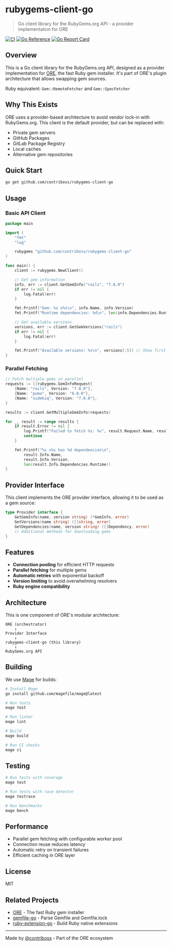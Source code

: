 # rubygems-client-go

> Go client library for the RubyGems.org API - a provider implementation for ORE

[![CI](https://github.com/contriboss/rubygems-client-go/actions/workflows/ci.yml/badge.svg)](https://github.com/contriboss/rubygems-client-go/actions/workflows/ci.yml)
[![Go Reference](https://pkg.go.dev/badge/github.com/contriboss/rubygems-client-go.svg)](https://pkg.go.dev/github.com/contriboss/rubygems-client-go)
[![Go Report Card](https://goreportcard.com/badge/github.com/contriboss/rubygems-client-go)](https://goreportcard.com/report/github.com/contriboss/rubygems-client-go)

## Overview

This is a Go client library for the RubyGems.org API, designed as a provider implementation for [ORE](https://github.com/contriboss/ore), the fast Ruby gem installer. It's part of ORE's plugin architecture that allows swapping gem sources.

Ruby equivalent: `Gem::RemoteFetcher` and `Gem::SpecFetcher`

## Why This Exists

ORE uses a provider-based architecture to avoid vendor lock-in with RubyGems.org. This client is the default provider, but can be replaced with:
- Private gem servers
- GitHub Packages
- GitLab Package Registry
- Local caches
- Alternative gem repositories

## Quick Start

```bash
go get github.com/contriboss/rubygems-client-go
```

## Usage

### Basic API Client

```go
package main

import (
    "fmt"
    "log"

    rubygems "github.com/contriboss/rubygems-client-go"
)

func main() {
    client := rubygems.NewClient()

    // Get gem information
    info, err := client.GetGemInfo("rails", "7.0.0")
    if err != nil {
        log.Fatal(err)
    }

    fmt.Printf("Gem: %s v%s\n", info.Name, info.Version)
    fmt.Printf("Runtime dependencies: %d\n", len(info.Dependencies.Runtime))

    // Get available versions
    versions, err := client.GetGemVersions("rails")
    if err != nil {
        log.Fatal(err)
    }

    fmt.Printf("Available versions: %v\n", versions[:5]) // Show first 5
}
```

### Parallel Fetching

```go
// Fetch multiple gems in parallel
requests := []rubygems.GemInfoRequest{
    {Name: "rails", Version: "7.0.0"},
    {Name: "puma", Version: "6.0.0"},
    {Name: "sidekiq", Version: "7.0.0"},
}

results := client.GetMultipleGemInfo(requests)

for _, result := range results {
    if result.Error != nil {
        log.Printf("Failed to fetch %s: %v", result.Request.Name, result.Error)
        continue
    }

    fmt.Printf("%s v%s has %d dependencies\n",
        result.Info.Name,
        result.Info.Version,
        len(result.Info.Dependencies.Runtime))
}
```

## Provider Interface

This client implements the ORE provider interface, allowing it to be used as a gem source:

```go
type Provider interface {
    GetGemInfo(name, version string) (*GemInfo, error)
    GetVersions(name string) ([]string, error)
    GetDependencies(name, version string) ([]Dependency, error)
    // Additional methods for downloading gems
}
```

## Features

- **Connection pooling** for efficient HTTP requests
- **Parallel fetching** for multiple gems
- **Automatic retries** with exponential backoff
- **Version limiting** to avoid overwhelming resolvers
- **Ruby engine compatibility**

## Architecture

This is one component of ORE's modular architecture:

```
ORE (orchestrator)
    ↓
Provider Interface
    ↓
rubygems-client-go (this library)
    ↓
RubyGems.org API
```

## Building

We use [Mage](https://magefile.org) for builds:

```bash
# Install Mage
go install github.com/magefile/mage@latest

# Run tests
mage test

# Run linter
mage lint

# Build
mage build

# Run CI checks
mage ci
```

## Testing

```bash
# Run tests with coverage
mage test

# Run tests with race detector
mage testrace

# Run benchmarks
mage bench
```

## Performance

- Parallel gem fetching with configurable worker pool
- Connection reuse reduces latency
- Automatic retry on transient failures
- Efficient caching in ORE layer

## License

MIT

## Related Projects

- [ORE](https://github.com/contriboss/ore) - The fast Ruby gem installer
- [gemfile-go](https://github.com/contriboss/gemfile-go) - Parse Gemfile and Gemfile.lock
- [ruby-extension-go](https://github.com/contriboss/ruby-extension-go) - Build Ruby native extensions

---

Made by [@contriboss](https://github.com/contriboss) - Part of the ORE ecosystem